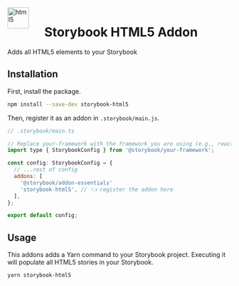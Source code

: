 <img src='https://github.com/vardumper/storybook-html5/assets/21208397/c8d73198-0135-4c48-a4ca-33ea1a744a02' style='float:left; margin-right:35px;' title='html5' width='48' height='48'>

# Storybook HTML5 Addon
Adds all HTML5 elements to your Storybook

## Installation

First, install the package.

```sh
npm install --save-dev storybook-html5
```

Then, register it as an addon in `.storybook/main.js`.

```js
// .storybook/main.ts

// Replace your-framework with the framework you are using (e.g., react-webpack5, vue3-vite)
import type { StorybookConfig } from '@storybook/your-framework';

const config: StorybookConfig = {
  // ...rest of config
  addons: [
    '@storybook/addon-essentials'
    'storybook-html5', // 👈 register the addon here
  ],
};

export default config;
```

## Usage

This addons adds a Yarn command to your Storybook project. Executing it will populate all HTML5 stories in your Storybook.

```
yarn storybook-html5
```
